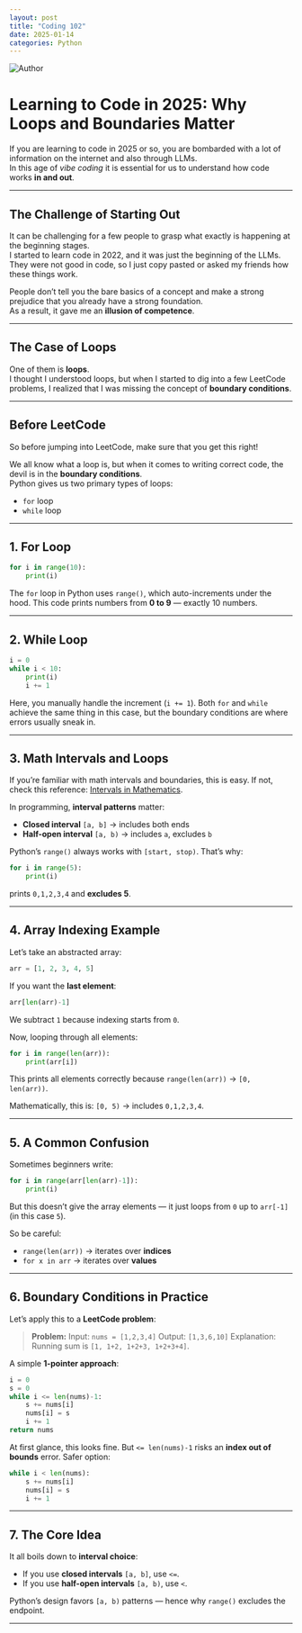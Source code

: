 ```yaml
---
layout: post
title: "Coding 102"
date: 2025-01-14
categories: Python
---
```


![Author](https://img.shields.io/badge/author-Tanishq_Sadanala-blue)

# Learning to Code in 2025: Why Loops and Boundaries Matter

If you are learning to code in 2025 or so, you are bombarded with a lot of information on the internet and also through LLMs.  
In this age of *vibe coding* it is essential for us to understand how code works **in and out**.

---

## The Challenge of Starting Out

It can be challenging for a few people to grasp what exactly is happening at the beginning stages.  
I started to learn code in 2022, and it was just the beginning of the LLMs. They were not good in code, so I just copy pasted or asked my friends how these things work.

People don’t tell you the bare basics of a concept and make a strong prejudice that you already have a strong foundation.  
As a result, it gave me an **illusion of competence**.

---

## The Case of Loops

One of them is **loops**.  
I thought I understood loops, but when I started to dig into a few LeetCode problems, I realized that I was missing the concept of **boundary conditions**.

---

## Before LeetCode

So before jumping into LeetCode, make sure that you get this right!

We all know what a loop is, but when it comes to writing correct code, the devil is in the **boundary conditions**.  
Python gives us two primary types of loops:

- `for` loop
- `while` loop

---

## 1. For Loop

```python
for i in range(10):
    print(i)
````

The `for` loop in Python uses `range()`, which auto-increments under the hood.
This code prints numbers from **0 to 9** — exactly 10 numbers.

---

## 2. While Loop

```python
i = 0
while i < 10:
    print(i)
    i += 1
```

Here, you manually handle the increment (`i += 1`).
Both `for` and `while` achieve the same thing in this case, but the boundary conditions are where errors usually sneak in.

---

## 3. Math Intervals and Loops

If you’re familiar with math intervals and boundaries, this is easy. If not, check this reference: [Intervals in Mathematics](https://en.wikipedia.org/wiki/Interval_%28mathematics%29#Including_or_excluding_endpoints).

In programming, **interval patterns** matter:

* **Closed interval** `[a, b]` → includes both ends
* **Half-open interval** `[a, b)` → includes `a`, excludes `b`

Python’s `range()` always works with `[start, stop)`.
That’s why:

```python
for i in range(5):
    print(i)
```

prints `0,1,2,3,4` and **excludes 5**.

---

## 4. Array Indexing Example

Let’s take an abstracted array:

```python
arr = [1, 2, 3, 4, 5]
```

If you want the **last element**:

```python
arr[len(arr)-1]
```

We subtract `1` because indexing starts from `0`.

Now, looping through all elements:

```python
for i in range(len(arr)):
    print(arr[i])
```

This prints all elements correctly because `range(len(arr))` → `[0, len(arr))`.

Mathematically, this is: `[0, 5)` → includes `0,1,2,3,4`.

---

## 5. A Common Confusion

Sometimes beginners write:

```python
for i in range(arr[len(arr)-1]):
    print(i)
```

But this doesn’t give the array elements — it just loops from `0` up to `arr[-1]` (in this case `5`).

So be careful:

* `range(len(arr))` → iterates over **indices**
* `for x in arr` → iterates over **values**

---

## 6. Boundary Conditions in Practice

Let’s apply this to a **LeetCode problem**:

> **Problem:**
> Input: `nums = [1,2,3,4]`
> Output: `[1,3,6,10]`
> Explanation: Running sum is `[1, 1+2, 1+2+3, 1+2+3+4]`.

A simple **1-pointer approach**:

```python
i = 0
s = 0
while i <= len(nums)-1:
    s += nums[i]
    nums[i] = s
    i += 1
return nums
```

At first glance, this looks fine. But `<= len(nums)-1` risks an **index out of bounds** error.
Safer option:

```python
while i < len(nums):
    s += nums[i]
    nums[i] = s
    i += 1
```

---

## 7. The Core Idea

It all boils down to **interval choice**:

* If you use **closed intervals** `[a, b]`, use `<=`.
* If you use **half-open intervals** `[a, b)`, use `<`.

Python’s design favors `[a, b)` patterns — hence why `range()` excludes the endpoint.

---

